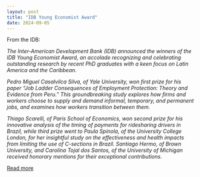 ```yaml
---
layout: post
title: "IDB Young Economist Award"
date: 2024-09-05
---
```


From the IDB: 

*The Inter-American Development Bank (IDB) announced the winners of the IDB Young Economist Award, an accolade recognizing and celebrating outstanding research by recent PhD graduates with a keen focus on Latin America and the Caribbean.*

*Pedro Miguel Casalvilca Silva, of Yale University, won first prize for his paper “Job Ladder Consequences of Employment Protection: Theory and Evidence from Peru.” This groundbreaking study explores how firms and workers choose to supply and demand informal, temporary, and permanent jobs, and examines how workers transition between them.*

*Thiago Scarelli, of Paris School of Economics, won second prize for his innovative analysis of the timing of payments for ridesharing drivers in Brazil, while third prize went to Paula Spinola, of the University College London, for her insightful study on the effectiveness and health impacts from limiting the use of C-sections in Brazil. Santiago Hermo, of Brown University, and Carolina Tojal dos Santos, of the University of Michigan received honorary mentions for their exceptional contributions.*

[Read more](https://www.iadb.org/en/news/idb-young-economist-award-celebrates-excellence-development-economics-research)
